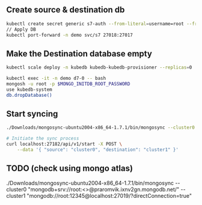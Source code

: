 
## Create source & destination db
```bash
kubectl create secret generic s7-auth --from-literal=username=root --from-literal=password=12345 -n demo
// Apply DB
kubectl port-forward -n demo svc/s7 27018:27017
```

## Make the Destination database empty
```bash
kubectl scale deploy -n kubedb kubedb-kubedb-provisioner --replicas=0
```

```bash
kubectl exec -it -n demo d7-0 -- bash
mongosh -u root -p $MONGO_INITDB_ROOT_PASSWORD
use kubedb-system
db.dropDatabase()
```

## Start syncing

```bash
./Downloads/mongosync-ubuntu2004-x86_64-1.7.1/bin/mongosync --cluster0 "mongodb://root:12345@localhost:27018/?directConnection=true" --cluster1 "mongodb://root:12345@localhost:27019/?directConnection=true"

# Initiate the sync process
curl localhost:27182/api/v1/start -X POST \
    --data '{ "source": "cluster0", "destination": "cluster1" }'
```


## TODO (check using mongo atlas)
./Downloads/mongosync-ubuntu2004-x86_64-1.7.1/bin/mongosync --cluster0 "mongodb+srv://root:<>@praromvik.ixnv2gn.mongodb.net/" --cluster1 "mongodb://root:12345@localhost:27019/?directConnection=true"

